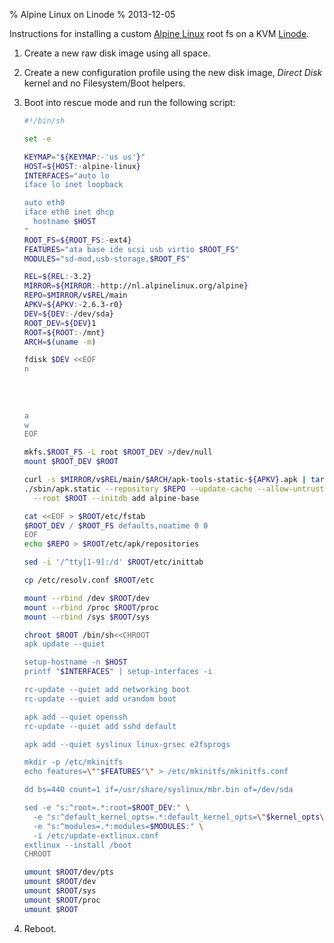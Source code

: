 % Alpine Linux on Linode
% 2013-12-05

Instructions for installing a custom [Alpine Linux][] root fs on
a KVM [Linode][].

1. Create a new raw disk image using all space.
2. Create a new configuration profile using the new disk image,
   *Direct Disk* kernel and no Filesystem/Boot helpers.
3. Boot into rescue mode and run the following script:

    ```sh
    #!/bin/sh

    set -e

    KEYMAP="${KEYMAP:-'us us'}"
    HOST=${HOST:-alpine-linux}
    INTERFACES="auto lo
    iface lo inet loopback

    auto eth0
    iface eth0 inet dhcp
      hostname $HOST
    "
    ROOT_FS=${ROOT_FS:-ext4}
    FEATURES="ata base ide scsi usb virtio $ROOT_FS"
    MODULES="sd-mod,usb-storage,$ROOT_FS"

    REL=${REL:-3.2}
    MIRROR=${MIRROR:-http://nl.alpinelinux.org/alpine}
    REPO=$MIRROR/v$REL/main
    APKV=${APKV:-2.6.3-r0}
    DEV=${DEV:-/dev/sda}
    ROOT_DEV=${DEV}1
    ROOT=${ROOT:-/mnt}
    ARCH=$(uname -m)

    fdisk $DEV <<EOF
    n
     
     
     
     
    a
    w
    EOF

    mkfs.$ROOT_FS -L root $ROOT_DEV >/dev/null
    mount $ROOT_DEV $ROOT

    curl -s $MIRROR/v$REL/main/$ARCH/apk-tools-static-${APKV}.apk | tar xz
    ./sbin/apk.static --repository $REPO --update-cache --allow-untrusted \
      --root $ROOT --initdb add alpine-base

    cat <<EOF > $ROOT/etc/fstab
    $ROOT_DEV / $ROOT_FS defaults,noatime 0 0
    EOF
    echo $REPO > $ROOT/etc/apk/repositories

    sed -i '/^tty[1-9]:/d' $ROOT/etc/inittab

    cp /etc/resolv.conf $ROOT/etc

    mount --rbind /dev $ROOT/dev
    mount --rbind /proc $ROOT/proc
    mount --rbind /sys $ROOT/sys

    chroot $ROOT /bin/sh<<CHROOT
    apk update --quiet 

    setup-hostname -n $HOST
    printf "$INTERFACES" | setup-interfaces -i

    rc-update --quiet add networking boot
    rc-update --quiet add urandom boot

    apk add --quiet openssh
    rc-update --quiet add sshd default

    apk add --quiet syslinux linux-grsec e2fsprogs

    mkdir -p /etc/mkinitfs
    echo features=\""$FEATURES"\" > /etc/mkinitfs/mkinitfs.conf

    dd bs=440 count=1 if=/usr/share/syslinux/mbr.bin of=/dev/sda

    sed -e "s:^root=.*:root=$ROOT_DEV:" \
      -e "s:^default_kernel_opts=.*:default_kernel_opts=\"$kernel_opts\":" \
      -e "s:^modules=.*:modules=$MODULES:" \
      -i /etc/update-extlinux.conf
    extlinux --install /boot
    CHROOT

    umount $ROOT/dev/pts
    umount $ROOT/dev
    umount $ROOT/sys
    umount $ROOT/proc
    umount $ROOT
    ```
5. Reboot.

[Alpine Linux]: http://alpinelinux.org/
[Linode]: https://www.linode.com/
